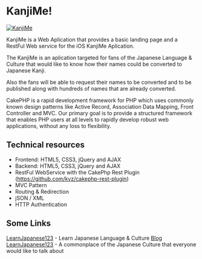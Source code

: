 KanjiMe! 
========

[![KanjiMe](http://kanjime.learnjapanese123.com/img/iTunesArtwork.png)](http://kanjime.learnjapanese123.com)

KanjiMe is a Web Aplication that provides a basic landing page and a RestFul Web service for the iOS KanjiMe Aplication.

The KanjiMe is an aplication targeted for fans of the Japanese Language & Culture that would like to know how their names could be converted to Japanese Kanji. 

Also the fans will be able to request their names to be converted and to be published along with hundreds of names that are already converted.

CakePHP is a rapid development framework for PHP which uses commonly known design patterns like Active Record, Association Data Mapping, Front Controller and MVC.
Our primary goal is to provide a structured framework that enables PHP users at all levels to rapidly develop robust web applications, without any loss to flexibility.


Technical resources
-------------------

* Frontend: HTML5, CSS3, jQuery and AJAX
* Backend: HTML5, CSS3, jQuery and AJAX
* RestFul WebService with the CakePhp Rest Plugin (https://github.com/kvz/cakephp-rest-plugin)
* MVC Pattern
* Routing & Redirection
* jSON / XML
* HTTP Authentication 

Some Links
----------------

[LearnJapanese123](http://www.learnjapanese123.com/) - Learn Japanese Language & Culture
[Blog LearnJapanese123](http://blog.learnjapanese123.com/) - A commonplace of the Japanese Culture that everyone would like to talk about

